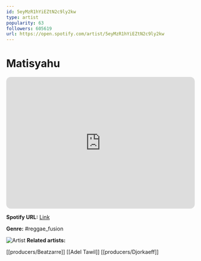 ```yaml
---
id: 5eyMzR1hYiEZtN2c9ly2kw
type: artist
popularity: 63
followers: 605619
url: https://open.spotify.com/artist/5eyMzR1hYiEZtN2c9ly2kw
---
```

# Matisyahu

<iframe style="border-radius:12px" src="https://open.spotify.com/embed/artist/5eyMzR1hYiEZtN2c9ly2kw" width="100%" height="352" frameBorder="0" allowfullscreen="" allow="autoplay; clipboard-write; encrypted-media; fullscreen; picture-in-picture" loading="lazy"></iframe>

**Spotify URL:** [Link](https://open.spotify.com/artist/5eyMzR1hYiEZtN2c9ly2kw)

**Genre:**  #reggae_fusion

![Artist](https://i.scdn.co/image/ab6761610000e5eb9a3a73bffa0f14db7cb1f59f)
**Related artists:**

[[producers/Beatzarre]]
[[Adel Tawil]]
[[producers/Djorkaeff]]
